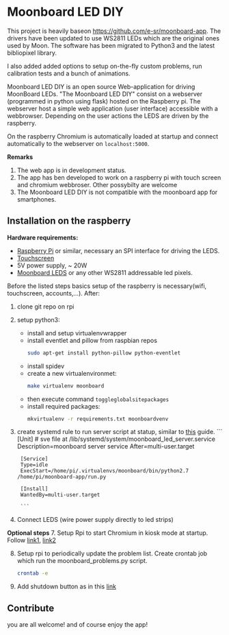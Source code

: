 Moonboard LED DIY
========

This project is heavily baseon https://github.com/e-sr/moonboard-app. The drivers have been updated to use WS2811 LEDs which are the original ones used by Moon. The software has been migrated to Python3 and the latest bibliopixel library.

I also added added options to setup on-the-fly custom problems, run calibration tests and a bunch of animations.

Moonboard LED DIY is an open source Web-application for driving MoonBoard LEDs. "The Moonboard LED DIY" consist on a webserver (programmed in
python using flask) hosted on the Raspberry pi. The webserver host a simple web application (user interface) accessible with a webbrowser.
Depending on the user actions the LEDS are driven by the raspberry.

On the raspberry Chromium is automatically loaded at startup and connect automatically to the webserver on `localhost:5000`.

**Remarks**
1. The  web app is in development status.
3. The app has ben developed to work on a raspberry pi with touch screen and chromium webbroser. Other possybilty are welcome
4. The Moonboard LED DIY is not compatible with the moonboard app for smartphones.


## Installation on the raspberry

**Hardware requirements:**

- [Raspberry Pi](https://www.raspberrypi.org/products/) or similar, necessary an SPI interface for driving the LEDS.
- [Touchscreen](https://www.raspberrypi.org/products/raspberry-pi-touch-display/)
- 5V power supply, ~ 20W
- [Moonboard LEDS](https://moonclimbing.com/moonboard-led-kit-1.html) or any other WS2811 addressable led pixels.

Before the listed steps basics setup of the raspberry is necessary(wifi, touchscreen, accounts,...). After:

1. clone git repo on rpi

3. setup python3:
    - install and setup virtualenvwrapper
    - install eventlet and pillow from  raspbian repos
        ```sh
        sudo apt-get install python-pillow python-eventlet
        ```
    - install spidev
    - create a new virtualenvironmet:
        ```sh
        make virtualenv moonboard
        ```
    - then execute command `toggleglobalsitepackages`
    - install required packages:
        ```sh
        mkvirtualenv -r requirements.txt moonboardvenv
        ```

4. create systemd rule to run server script at statup, similar to
[this](http://www.raspberrypi-spy.co.uk/2015/10/how-to-autorun-a-python-script-on-boot-using-systemd/) guide.
        ```
        [Unit]
        # sve file at  /lib/systemd/system/moonboard_led_server.service
        Description=moonboard server service
        After=multi-user.target

        [Service]
        Type=idle
        ExecStart=/home/pi/.virtualenvs/moonboard/bin/python2.7 /home/pi/moonboard-app/run.py

        [Install]
        WantedBy=multi-user.target

        ```
5. Connect LEDS (wire power supply directly to led strips)

**Optional steps**
7. Setup Rpi to start Chromium in kiosk mode at startup. Follow [link1](https://www.danpurdy.co.uk/wp-content/cache/page_enhanced/www.danpurdy.co.uk/web-development/raspberry-pi-kiosk-screen-tutorial/_index.html
), [link2](https://gist.github.com/jongrover/6831346)

8. Setup rpi to periodically update the problem list. Create crontab job which run the moonboard_problems.py script.
    ```sh
    crontab -e
    ```
9. Add shutdown button as in this [link](https://gilyes.com/pi-shutdown-button/)


## Contribute

you are all welcome! and of course enjoy the app!




